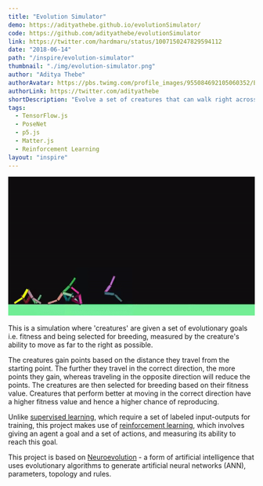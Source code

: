 ```yaml
---
title: "Evolution Simulator"
demo: https://adityathebe.github.io/evolutionSimulator/
code: https://github.com/adityathebe/evolutionSimulator
link: https://twitter.com/hardmaru/status/1007150247829594112
date: "2018-06-14"
path: "/inspire/evolution-simulator"
thumbnail: "./img/evolution-simulator.png"
author: "Aditya Thebe"
authorAvatar: https://pbs.twimg.com/profile_images/955084692105060352/EdQsyRYc_400x400.jpg
authorLink: https://twitter.com/adityathebe
shortDescription: "Evolve a set of creatures that can walk right across the screen"
tags:
  - TensorFlow.js
  - PoseNet
  - p5.js
  - Matter.js
  - Reinforcement Learning
layout: "inspire"
---
```


![Animation](./img/evolution-simulator.gif)

This is a simulation where 'creatures' are given a set of
evolutionary goals i.e. fitness and being selected for breeding, measured by the creature's ability to move as
far to the right as possible.

The creatures gain points based on the distance they travel from the starting point.
The further they travel in the correct direction, the more points they gain,
whereas traveling in the opposite direction will reduce the points.
The creatures are then selected for breeding based on their fitness value.
Creatures that perform better at moving in the correct direction have a
higher fitness value and hence a higher chance of reproducing.

Unlike [supervised learning](https://en.wikipedia.org/wiki/Supervised_learning),
which require a set of labeled input-outputs for training,
this project makes use of
[reinforcement learning](https://en.wikipedia.org/wiki/Reinforcement_learning),
which involves giving an agent a goal and a set of actions, and measuring
its ability to reach this goal.

This project is based on [Neuroevolution](https://en.wikipedia.org/wiki/Neuroevolution) -
a form of artificial intelligence that uses evolutionary algorithms to
generate artificial neural networks (ANN), parameters, topology and rules.

